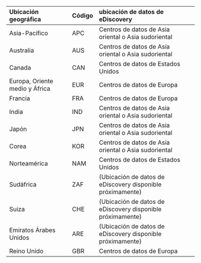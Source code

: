 
|  Ubicación geográfica               |  Código  |  ubicación de datos de eDiscovery        |
|:----------------------------|:-------|:---------------------------------|
|Asia-Pacífico                 |APC     |Centros de datos de Asia oriental o Asia sudoriental|
|Australia                    |AUS     |Centros de datos de Asia oriental o Asia sudoriental|
|Canada                       |CAN     |Centros de datos de Estados Unidos                    |
|Europa, Oriente medio y África|EUR     |Centros de datos de Europa                |
|Francia                       |FRA     |Centros de datos de Europa                |
|India                        |IND     |Centros de datos de Asia oriental o Asia sudoriental|
|Japón                        |JPN     |Centros de datos de Asia oriental o Asia sudoriental|
|Corea                        |KOR     |Centros de datos de Asia oriental o Asia sudoriental|
|Norteamérica                |NAM     |Centros de datos de Estados Unidos                    |
|Sudáfrica                 |ZAF     |(Ubicación de datos de eDiscovery disponible próximamente)|
|Suiza                  |CHE     |(Ubicación de datos de eDiscovery disponible próximamente)|
|Emiratos Árabes Unidos         |ARE     |(Ubicación de datos de eDiscovery disponible próximamente)|
|Reino Unido               |GBR     |Centros de datos de Europa                |

